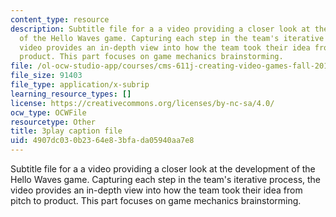 ```yaml
---
content_type: resource
description: Subtitle file for a a video providing a closer look at the development
  of the Hello Waves game. Capturing each step in the team's iterative process, the
  video provides an in-depth view into how the team took their idea from pitch to
  product. This part focuses on game mechanics brainstorming.
file: /ol-ocw-studio-app/courses/cms-611j-creating-video-games-fall-2014/4907dc030b2364e83bfada05940aa7e8_lxpXowuUdKw.srt
file_size: 91403
file_type: application/x-subrip
learning_resource_types: []
license: https://creativecommons.org/licenses/by-nc-sa/4.0/
ocw_type: OCWFile
resourcetype: Other
title: 3play caption file
uid: 4907dc03-0b23-64e8-3bfa-da05940aa7e8
---
```

Subtitle file for a a video providing a closer look at the development of the Hello Waves game. Capturing each step in the team's iterative process, the video provides an in-depth view into how the team took their idea from pitch to product. This part focuses on game mechanics brainstorming.